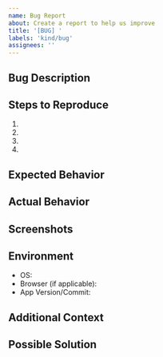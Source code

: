 ```yaml
---
name: Bug Report
about: Create a report to help us improve
title: '[BUG] '
labels: 'kind/bug'
assignees: ''
---
```


## Bug Description
<!-- A clear and concise description of what the bug is -->

## Steps to Reproduce
1. <!-- Step 1 -->
2. <!-- Step 2 -->
3. <!-- Step 3 -->
4. <!-- Add more steps as needed -->

## Expected Behavior
<!-- A clear and concise description of what you expected to happen -->

## Actual Behavior
<!-- A clear and concise description of what actually happened -->

## Screenshots
<!-- If applicable, add screenshots to help explain your problem -->

## Environment
- OS: <!-- e.g., Windows 11, macOS 12.0.1 -->
- Browser (if applicable): <!-- e.g., Chrome 98.0.4758.102 -->
- App Version/Commit: <!-- e.g., v1.0.0 or commit hash -->

## Additional Context
<!-- Add any other context about the problem here -->

## Possible Solution
<!-- If you have suggestions on how to fix the issue -->
